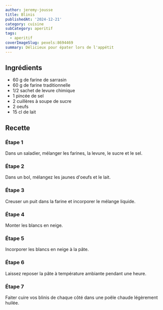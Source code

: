 ```yaml
---
author: jeremy-jousse
title: Blinis
publishedAt: '2024-12-21'
category: cuisine
subCategory: aperitif
tags:
  - aperitif
coverImageSlug: pexels:8694469
summary: Délicieux pour épater lors de l'appétit
---
```


## Ingrédients

- 60 g de farine de sarrasin
- 60 g de farine traditionnelle
- 1/2 sachet de levure chimique
- 1 pincée de sel
- 2 cuillères à soupe de sucre
- 2 oeufs
- 15 cl de lait

## Recette

### Étape 1

Dans un saladier, mélanger les farines, la levure, le sucre et le sel.

### Étape 2

Dans un bol, mélangez les jaunes d'oeufs et le lait.

### Étape 3

Creuser un puit dans la farine et incorporer le mélange liquide.

### Étape 4

Monter les blancs en neige.

### Étape 5

Incorporer les blancs en neige à la pâte.

### Étape 6

Laissez reposer la pâte à température ambiante pendant une heure.

### Étape 7

Faiter cuire vos blinis de chaque côté dans une poêle chaude légèrement huilée.
